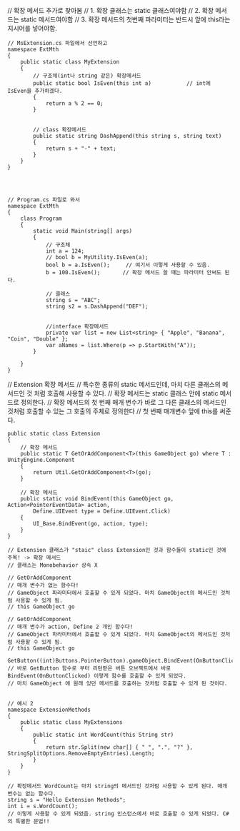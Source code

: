 // 확장 메서드 추가로 찾아봄
    // 1. 확장 클래스는 static 클래스여야함
    // 2. 확장 메서드는 static 메서드여야함
    // 3. 확장 메서드의 첫번째 파라미터는 반드시 앞에 this라는 지시어를 넣어야함.

    
    // MsExtension.cs 파일에서 선언하고
    namespace ExtMth
    {
        public static class MyExtension
        {
            // 구조체(int나 string 같은) 확장메서드
            public static bool IsEven(this int a)           // int에 IsEven을 추가하겠다.
            {
                return a % 2 == 0;
            }
            
            
            // class 확장메서드
            public static string DashAppend(this string s, string text)
            {
                return s + "-" + text;
            }
        }
    }
    
    
    
    
    // Program.cs 파일로 와서
    namespace ExtMth
    {
        class Program
        {
            static void Main(string[] args)
            {
                // 구조체
                int a = 124;
                // bool b = MyUtility.IsEven(a);
                bool b = a.IsEven();     // 여기서 이렇게 사용할 수 있음.
                b = 100.IsEven();       // 확장 메서드 쓸 때는 파라미터 안써도 된다.
                
                // 클래스
                string s = "ABC";
                string s2 = s.DashAppend("DEF");
                
                
                //interface 확장메서드
                private var list = new List<string> { "Apple", "Banana", "Coin", "Double" };
                var aNames = list.Where(p => p.StartWith("A"));
            }
            
        }
    }















// Extension 확장 메서드
    // 특수한 종류의 static 메서드인데, 마치 다른 클래스의 메서드인 것 처럼 호출해 사용할 수 있다.
    // 확장 메서드는 static 클래스 안에 static 메서드로 정의한다.
    // 확장 메서드의 첫 번째 매개 변수가 바로 그 다른 클래스의 메서드인 것처럼 호출할 수 있는 그 호출의 주체로 정의한다
    // 첫 번째 매개변수 앞에 this를 써준다.

    public static class Extension
    {
        // 확장 메서드
        public static T GetOrAddComponent<T>(this GameObject go) where T : UnityEngine.Component
        {
            return Util.GetOrAddComponent<T>(go);
        }
        
        // 확장 메서드
        public static void BindEvent(this GameObject go, Action<PointerEventData> action,
            Define.UIEvent type = Define.UIEvent.Click)
        {
            UI_Base.BindEvent(go, action, type);
        }
    }
    
    // Extension 클래스가 "staic" class Extension인 것과 함수들이 static인 것에 주목! -> 확장 메서드
    // 클래스는 Monobehavior 상속 X
    
    // GetOrAddComponent
    // 매개 변수가 없는 함수다!
    // GameObject 파라미터에서 호출할 수 있게 되었다. 마치 GameObject의 메서드인 것처럼 사용할 수 있게 됨.
    // this GameObject go
    
    // GetOrAddComponent
    // 매개 변수가 action, Define 2 개인 함수다!
    // GameObject 파라미터에서 호출할 수 있게 되었다. 마치 GameObject의 메서드인 것처럼 사용할 수 있게 됨.
    // this GameObject go

    GetButton((int)Buttons.PointerButton).gameObject.BindEvent(OnButtonClicked);
    // 바로 GetButton 함수로 부터 리턴받은 버튼 오브젝트에서 바로 BindEvent(OnButtonClicked) 이렇게 함수를 호출할 수 있게 되었다. 
    // 마치 GameObject 에 원래 있던 메서드를 호출하는 것처럼 호출할 수 있게 된 것이다.
    
    
    // 예시 2
    namespace ExtensionMethods
    {
        public static class MyExtensions
        {
            public static int WordCount(this String str)
            {
                return str.Split(new char[] { " ", ".", "?" }, StringSplitOptions.RemoveEmptyEntries).Length;
            }
        }
    }
    
    // 확장메서드 WordCount는 마치 string의 메서드인 것처럼 사용할 수 있게 된다. 매개 변수는 없는 함수다.
    string s = "Hello Extension Methods";
    int i = s.WordCount();
    // 이렇게 사용할 수 있게 되었음. string 인스턴스에서 바로 호출할 수 있게 되었다. C# 의 특별한 문법!!

